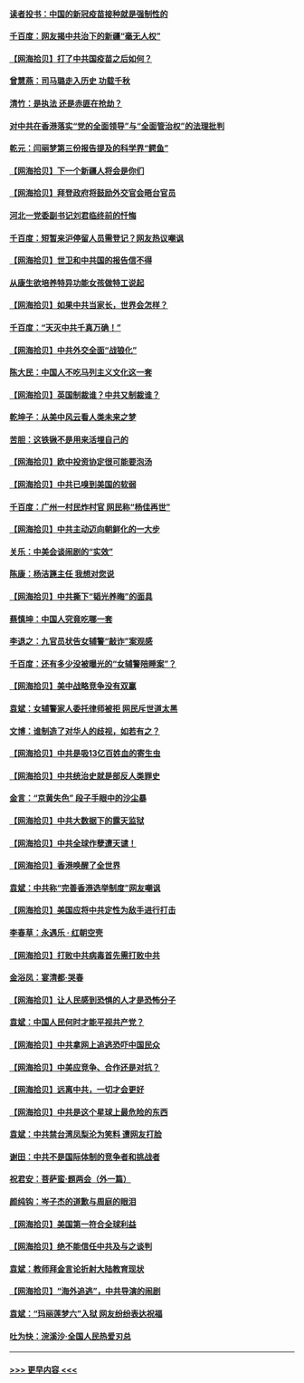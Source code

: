 #### [读者投书：中国的新冠疫苗接种就是强制性的](../pages/nsc993/n12859932.md?t=04071102) 
#### [千百度：网友揭中共治下的新疆“毫无人权”](../pages/nsc993/n12858385.md?t=04071102) 
#### [【网海拾贝】打了中共国疫苗之后如何？](../pages/nsc993/n12857866.md?t=04071102) 
#### [曾慧燕：司马璐走入历史 功载千秋](../pages/nsc993/n12856996.md?t=04071102) 
#### [清竹：是执法 还是赤匪在抢劫？](../pages/nsc993/n12856952.md?t=04071102) 
#### [对中共在香港落实“党的全面领导”与“全面管治权”的法理批判](../pages/nsc993/n12856929.md?t=04071102) 
#### [乾元：闫丽梦第三份报告提及的科学界“鳄鱼”](../pages/nsc993/n12855985.md?t=04071102) 
#### [【网海拾贝】下一个新疆人将会是你们](../pages/nsc993/n12855864.md?t=04071102) 
#### [【网海拾贝】拜登政府将鼓励外交官会晤台官员](../pages/nsc993/n12853615.md?t=04071102) 
#### [河北一党委副书记刘君临终前的忏悔](../pages/nsc993/n12849420.md?t=04071102) 
#### [千百度：短暂来沪停留人员需登记？网友热议嘲讽](../pages/nsc993/n12853497.md?t=04071102) 
#### [【网海拾贝】世卫和中共国的报告信不得](../pages/nsc993/n12850902.md?t=04071102) 
#### [从康生欲培养特异功能女孩做特工说起](../pages/nsc993/n12849289.md?t=04071102) 
#### [【网海拾贝】如果中共当家长，世界会怎样？](../pages/nsc993/n12848436.md?t=04071102) 
#### [千百度：“天灭中共千真万确！”](../pages/nsc993/n12845659.md?t=04071102) 
#### [【网海拾贝】中共外交全面“战狼化”](../pages/nsc993/n12845607.md?t=04071102) 
#### [陈大民：中国人不吃马列主义文化这一套](../pages/nsc993/n12842496.md?t=04071102) 
#### [【网海拾贝】英国制裁谁？中共又制裁谁？](../pages/nsc993/n12840909.md?t=04071102) 
#### [乾坤子：从美中风云看人类未来之梦](../pages/nsc993/n12840590.md?t=04071102) 
#### [苦胆：这铁锹不是用来活埋自己的](../pages/nsc993/n12839512.md?t=04071102) 
#### [【网海拾贝】欧中投资协定很可能要泡汤](../pages/nsc993/n12835122.md?t=04071102) 
#### [【网海拾贝】中共已嗅到美国的软弱](../pages/nsc993/n12832411.md?t=04071102) 
#### [千百度：广州一村民炸村官 网民称“杨佳再世”](../pages/nsc993/n12832380.md?t=04071102) 
#### [【网海拾贝】中共主动迈向朝鲜化的一大步](../pages/nsc993/n12829887.md?t=04071102) 
#### [关乐：中美会谈闹剧的“实效”](../pages/nsc993/n12826698.md?t=04071102) 
#### [陈康：杨洁篪主任  我想对您说](../pages/nsc993/n12826609.md?t=04071102) 
#### [【网海拾贝】中共撕下“韬光养晦”的面具](../pages/nsc993/n12826459.md?t=04071102) 
#### [蔡慎坤：中国人究竟吃哪一套](../pages/nsc993/n12826010.md?t=04071102) 
#### [李退之：九官员状告女辅警“敲诈”案观感](../pages/nsc993/n12823984.md?t=04071102) 
#### [千百度：还有多少没被曝光的“女辅警陪睡案”？](../pages/nsc993/n12822136.md?t=04071102) 
#### [【网海拾贝】美中战略竞争没有双赢](../pages/nsc993/n12822105.md?t=04071102) 
#### [袁斌：女辅警家人委托律师被拒 网民斥世道太黑](../pages/nsc993/n12822004.md?t=04071102) 
#### [文博：谁制造了对华人的歧视，如若有之？](../pages/nsc993/n12821635.md?t=04071102) 
#### [【网海拾贝】中共是吸13亿百姓血的寄生虫](../pages/nsc993/n12819191.md?t=04071102) 
#### [【网海拾贝】中共统治史就是部反人类罪史](../pages/nsc993/n12816738.md?t=04071102) 
#### [金言：“京黄失色” 段子手眼中的沙尘暴](../pages/nsc993/n12815700.md?t=04071102) 
#### [【网海拾贝】中共大数据下的露天监狱](../pages/nsc993/n12811075.md?t=04071102) 
#### [【网海拾贝】中共全球作孽遭天谴！](../pages/nsc993/n12810258.md?t=04071102) 
#### [【网海拾贝】香港唤醒了全世界](../pages/nsc993/n12809100.md?t=04071102) 
#### [袁斌：中共称“完善香港选举制度”网友嘲讽](../pages/nsc993/n12808994.md?t=04071102) 
#### [【网海拾贝】美国应将中共定性为敌手进行打击](../pages/nsc993/n12806870.md?t=04071102) 
#### [李春草：永遇乐 · 红朝空壳](../pages/nsc993/n12805365.md?t=04071102) 
#### [【网海拾贝】打败中共病毒首先需打败中共](../pages/nsc993/n12803930.md?t=04071102) 
#### [金浴凤：宴清都‧哭春](../pages/nsc993/n12801601.md?t=04071102) 
#### [【网海拾贝】让人民感到恐惧的人才是恐怖分子](../pages/nsc993/n12799347.md?t=04071102) 
#### [袁斌：中国人民何时才能平视共产党？](../pages/nsc993/n12799306.md?t=04071102) 
#### [【网海拾贝】中共拿网上追逃恐吓中国民众](../pages/nsc993/n12796905.md?t=04071102) 
#### [【网海拾贝】中美应竞争、合作还是对抗？](../pages/nsc993/n12794675.md?t=04071102) 
#### [【网海拾贝】远离中共，一切才会更好](../pages/nsc993/n12793572.md?t=04071102) 
#### [【网海拾贝】中共是这个星球上最危险的东西](../pages/nsc993/n12791400.md?t=04071102) 
#### [袁斌：中共禁台湾凤梨沦为笑料 遭网友打脸](../pages/nsc993/n12791335.md?t=04071102) 
#### [谢田：中共不是国际体制的竞争者和挑战者](../pages/nsc993/n12791212.md?t=04071102) 
#### [祝君安：菩萨蛮·题两会（外一篇）](../pages/nsc993/n12786801.md?t=04071102) 
#### [颜纯钩：岑子杰的道歉与周庭的眼泪](../pages/nsc993/n12786775.md?t=04071102) 
#### [【网海拾贝】美国第一符合全球利益](../pages/nsc993/n12786666.md?t=04071102) 
#### [【网海拾贝】绝不能信任中共及与之谈判](../pages/nsc993/n12784266.md?t=04071102) 
#### [袁斌：教师拜金言论折射大陆教育现状](../pages/nsc993/n12783868.md?t=04071102) 
#### [【网海拾贝】“海外追逃”，中共导演的闹剧](../pages/nsc993/n12781638.md?t=04071102) 
#### [袁斌：“玛丽莲梦六”入狱 网友纷纷表达祝福](../pages/nsc993/n12781432.md?t=04071102) 
#### [吐为快：浣溪沙·全国人民热爱刃总](../pages/nsc993/n12781393.md?t=04071102) 

----
#### [ >>> 更早内容 <<< ](../indexes/nsc993-earlier.md)
